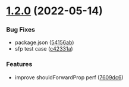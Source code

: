 # [1.2.0](https://github.com/silkstudio/jynx/compare/v1.1.1...v1.2.0) (2022-05-14)


### Bug Fixes

* package.json ([54156ab](https://github.com/silkstudio/jynx/commit/54156abb9bcd4ef07eef80462de55490b0cadcff))
* sfp test case ([c42331a](https://github.com/silkstudio/jynx/commit/c42331ac715f76cfb0b71b2147dd77c0fa60fc5a))


### Features

* improve shouldForwardProp perf ([7609dc6](https://github.com/silkstudio/jynx/commit/7609dc6efc25f4663a8cd28deca531f5768beebc))




